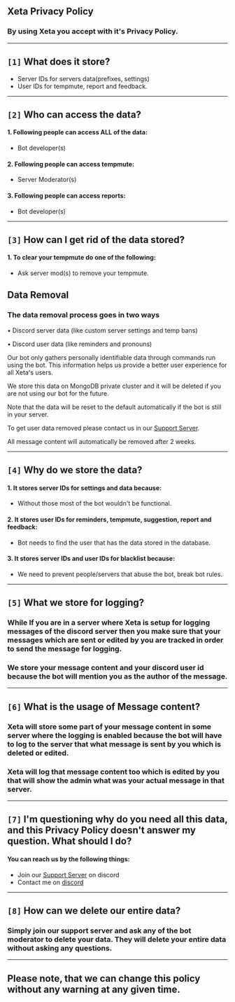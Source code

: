 
## **Xeta Privacy Policy**
### By using Xeta you accept with it's Privacy Policy.

***


## `[1]` What does it store?

 - Server IDs for servers data(prefixes, settings)
 - User IDs for tempmute, report and feedback.

***

## `[2]` Who can access the data?

 #### 1. Following people can access ALL of the data:
 -  Bot developer(s)

#### 2. Following people can access tempmute:
- Server Moderator(s)

#### 3. Following people can access reports:
- Bot developer(s)

***

## `[3]` How can I get rid of the data stored? 

#### 1. To clear your tempmute do one of the following:
- Ask server mod(s) to remove your tempmute.

## Data Removal

### The data removal process goes in two ways

• Discord server data (like custom server settings and temp bans)

• Discord user data (like reminders and pronouns)

Our bot only gathers personally identifiable data through commands run using the bot. This information helps us provide a better user experience for all Xeta's users.

We store this data on MongoDB private cluster and it will be deleted if you are not using our bot for the future.

Note that the data will be reset to the default automatically if the bot is still in your server.

To get user data removed please contact us in our [Support Server](https://discord.gg/HVCrytuysw).

All message content will automatically be removed after 2 weeks.

***

## `[4]` Why do we store the data?

#### 1. It stores server IDs for settings and data because:
- Without those most of the bot wouldn't be functional.

#### 2. It stores user IDs for reminders, tempmute, suggestion, report and feedback:
- Bot needs to find the user that has the data stored in the database.

#### 3. It stores server IDs and user IDs for blacklist because:
- We need to prevent people/servers that abuse the bot, break bot rules.

***

## `[5]` What we store for logging?
### While If you are in a server where Xeta is setup for logging messages of the discord server then you make sure that your messages which are sent or edited by you are tracked in order to send the message for logging.
### We store your message content and your discord user id because the bot will mention you as the author of the message.

***

## `[6]` What is the usage of Message content?
### Xeta will store some part of your message content in some server where the logging is enabled because the bot will have to log to the server that what message is sent by you which is deleted or edited.
### Xeta will log that message content too which is edited by you that will show the admin what was your actual message in that server.

***

## `[7]` I'm questioning why do you need all this data, and this Privacy Policy doesn't answer my question. What should I do?

#### You can reach us by the following things:
- Join our [Support Server](https://discord.gg/HVCrytuysw) on discord
- Contact me on [discord](https://discord.gg/HVCrytuysw)

***
## `[8]` How can we delete our entire data?

### Simply join our support server and ask any of the bot moderator to delete your data. They will delete your entire data without asking any questions.
***

## Please note, that we can change this policy without any warning at any given time.
 
